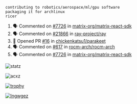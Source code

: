 ```
contributing to robotics/aerospace/ml/gpu software
packaging it for archlinux
ricer
```

<!--START_SECTION:activity-->
1. 🗣 Commented on [#7726](https://github.com/matrix-org/matrix-react-sdk/issues/7726) in [matrix-org/matrix-react-sdk](https://github.com/matrix-org/matrix-react-sdk)
2. 🗣 Commented on [#21866](https://github.com/ray-project/ray/issues/21866) in [ray-project/ray](https://github.com/ray-project/ray)
3. 💪 Opened PR [#16](https://github.com/chickenkatsu1/parakeet/pull/16) in [chickenkatsu1/parakeet](https://github.com/chickenkatsu1/parakeet)
4. 🗣 Commented on [#617](https://github.com/rocm-arch/rocm-arch/issues/617) in [rocm-arch/rocm-arch](https://github.com/rocm-arch/rocm-arch)
5. 🗣 Commented on [#7726](https://github.com/matrix-org/matrix-react-sdk/issues/7726) in [matrix-org/matrix-react-sdk](https://github.com/matrix-org/matrix-react-sdk)
<!--END_SECTION:activity-->


![statz](https://github-readme-stats.vercel.app/api?username=acxz&include_all_commits=true&show_icons=true)

<p><img align="center" src="https://github-readme-streak-stats.herokuapp.com/?user=acxz&" alt="acxz" /></p>

[![trophy](https://github-profile-trophy.vercel.app/?username=acxz)](https://github.com/ryo-ma/github-profile-trophy)

[![lngwgez](https://github-readme-stats.vercel.app/api/top-langs/?username=acxz&layout=compact)](https://github.com/acxz/github-readme-stats)
